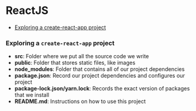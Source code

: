 # ReactJS

- [Exploring a create-react-app project](https://github.com/uname-sandeepb/reactjs#exploring-a-create-react-app-project)

### Exploring a `create-react-app` project

- **src**: Folder where we put all the source code we write
- **public**: Folder that stores static files, like images
- **node_modules**: Folder that contains all of our project dependencies
- **package.json**: Record our project dependencies and configures our project
- **package-lock.json/yarn.lock**: Records the exact version of packages that we install
- **README.md**: Instructions on how to use this project
